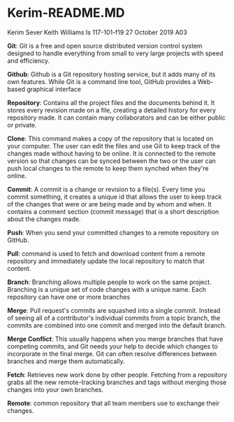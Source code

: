 # Kerim-README.MD
Kerim Sever
Keith Williams
Is 117-101-f19
27 October 2019
A03

**Git**: Git is a free and open source distributed version control system designed to handle everything from small to very large projects with speed and efficiency.
 
**Github**: Github is a Git repository hosting service, but it adds many of its own features. While Git is a command line tool, GitHub provides a Web-based graphical interface

**Repository**: Contains all the project files and the documents behind it. It stores every revision made on a file, creating a detailed history for every repository made. It can contain many collaborators and can be either public or private.


**Clone**: This command makes a copy of the repository that is located on your computer. The user can edit the files and use Git to keep track of the changes made without having to be online. It is connected to the remote version so that changes can be synced between the two or the user can push local changes to the remote to keep them synched when they're online.

**Commit**: A commit is a change or revision to a file(s). Every time you commit something, it creates a unique id that allows the user to keep track of the changes that were or are being made and by whom and when. It contains a comment section (commit message) that is a short description about the changes made.

**Push**: When you send your committed changes to a remote repository on GitHub.

**Pull**: command is used to fetch and download content from a remote repository and immediately update the local repository to match that content.

**Branch**: Branching allows multiple people to work on the same project. Branching is a unique set of code changes with a unique name. Each repository can have one or more branches

**Merge**: Pull request's commits are squashed into a single commit. Instead of seeing all of a contributor's individual commits from a topic branch, the commits are combined into one commit and merged into the default branch.

**Merge Conflict**: This usually happens when you merge branches that have competing commits, and Git needs your help to decide which changes to incorporate in the final merge. Git can often resolve differences between branches and merge them automatically.

**Fetch**: Retrieves new work done by other people. Fetching from a repository grabs all the new remote-tracking branches and tags without merging those changes into your own branches.

**Remote**: common repository that all team members use to exchange their changes.


